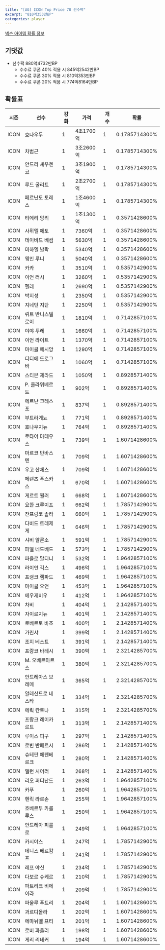```yaml
---
title: "[AG] ICON Top Price 70 선수팩"
excerpt: "810억353만BP"
categories: player
---
```

[넥슨 아이템 확률 정보](http://iteminfo.nexon.com/probability/fo4?sn=5726)

## 기댓값
- 선수팩 880억4732만BP
  - 수수료 쿠폰 40% 적용 시 845억2542만BP
  - 수수료 쿠폰 30% 적용 시 810억353만BP
  - 수수료 쿠폰 20% 적용 시 774억8164만BP


## 확률표

|시즌|선수|강화|가격|개수|확률|
|---|---|---|---|---|---|
|ICON|호나우두|1|4조1700억|1|0.1785714300%|
|ICON|차범근|1|3조2600억|1|0.1785714300%|
|ICON|안드리 셰우첸코|1|3조1900억|1|0.1785714300%|
|ICON|루드 굴리트|1|2조2700억|1|0.1785714300%|
|ICON|페르난도 토레스|1|1조4600억|1|0.1785714300%|
|ICON|티에리 앙리|1|1조1300억|1|0.3571428600%|
|ICON|사뮈엘 에토|1|7360억|1|0.3571428600%|
|ICON|데이비드 베컴|1|5630억|1|0.3571428600%|
|ICON|미하엘 발락|1|5340억|1|0.3571428600%|
|ICON|웨인 루니|1|5040억|1|0.3571428600%|
|ICON|카카|1|3510억|1|0.5357142900%|
|ICON|이언 러시|1|3260억|1|0.5357142900%|
|ICON|펠레|1|2690억|1|0.5357142900%|
|ICON|박지성|1|2350억|1|0.5357142900%|
|ICON|지네딘 지단|1|2250억|1|0.5357142900%|
|ICON|뤼트 반니스텔로이|1|1810억|1|0.7142857100%|
|ICON|야야 투레|1|1660억|1|0.7142857100%|
|ICON|이언 라이트|1|1370억|1|0.7142857100%|
|ICON|마이클 에시앙|1|1290억|1|0.7142857100%|
|ICON|디디에 드로그바|1|1060억|1|0.7142857100%|
|ICON|스티븐 제라드|1|1050억|1|0.8928571400%|
|ICON|P. 클라위베르트|1|902억|1|0.8928571400%|
|ICON|에르난 크레스포|1|837억|1|0.8928571400%|
|ICON|부트라게뇨|1|771억|1|0.8928571400%|
|ICON|호나우지뉴|1|764억|1|0.8928571400%|
|ICON|로타어 마테우스|1|739억|1|1.6071428600%|
|ICON|마르코 반바스텐|1|709억|1|1.6071428600%|
|ICON|우고 산체스|1|709억|1|1.6071428600%|
|ICON|페렌츠 푸스카스|1|670억|1|1.6071428600%|
|ICON|게르트 뮐러|1|668억|1|1.6071428600%|
|ICON|요한 크루이프|1|662억|1|1.7857142900%|
|ICON|잔프랑코 졸라|1|660억|1|1.7857142900%|
|ICON|다비드 트레제게|1|646억|1|1.7857142900%|
|ICON|샤비 알론소|1|591억|1|1.7857142900%|
|ICON|파벨 네드베드|1|573억|1|1.7857142900%|
|ICON|파올로 말디니|1|532억|1|1.9642857100%|
|ICON|라이언 긱스|1|496억|1|1.9642857100%|
|ICON|프랭크 램파드|1|469억|1|1.9642857100%|
|ICON|마이클 오언|1|453억|1|1.9642857100%|
|ICON|에우제비우|1|412억|1|1.9642857100%|
|ICON|차비|1|404억|1|2.1428571400%|
|ICON|자이르지뉴|1|401억|1|2.1428571400%|
|ICON|로베르토 바조|1|400억|1|2.1428571400%|
|ICON|가린샤|1|399억|1|2.1428571400%|
|ICON|조지 베스트|1|391억|1|2.1428571400%|
|ICON|프랑코 바레시|1|390억|1|2.3214285700%|
|ICON|M. 오베르마르스|1|380억|1|2.3214285700%|
|ICON|안드레아스 브레메|1|365억|1|2.3214285700%|
|ICON|알레산드로 네스타|1|334억|1|2.3214285700%|
|ICON|에릭 칸토나|1|315억|1|2.3214285700%|
|ICON|프랑크 레이카르트|1|313억|1|2.1428571400%|
|ICON|루이스 피구|1|297억|1|2.1428571400%|
|ICON|로빈 반페르시|1|286억|1|2.1428571400%|
|ICON|슈테판 에펜베르크|1|280억|1|2.1428571400%|
|ICON|앨런 시어러|1|268억|1|2.1428571400%|
|ICON|리오 퍼디난드|1|263억|1|1.9642857100%|
|ICON|카푸|1|260억|1|1.9642857100%|
|ICON|헨릭 라르손|1|255억|1|1.9642857100%|
|ICON|호베르투 카를루스|1|250억|1|1.9642857100%|
|ICON|안드레아 피를로|1|249억|1|1.9642857100%|
|ICON|카시야스|1|247억|1|1.7857142900%|
|ICON|데니스 베르캄프|1|241억|1|1.7857142900%|
|ICON|레프 야신|1|234억|1|1.7857142900%|
|ICON|다보르 슈케르|1|210억|1|1.7857142900%|
|ICON|파트리크 비에이라|1|209억|1|1.7857142900%|
|ICON|파울루 푸트리|1|204억|1|1.6071428600%|
|ICON|과르디올라|1|202억|1|1.6071428600%|
|ICON|에마뉘엘 프티|1|201억|1|1.6071428600%|
|ICON|로비 파울러|1|198억|1|1.6071428600%|
|ICON|게리 리네커|1|194억|1|1.6071428600%|
